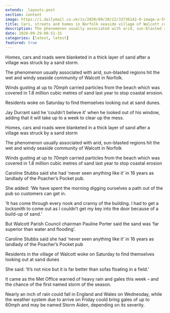 ```yaml
---
extends: _layouts.post
section: content
image: https://i.dailymail.co.uk/1s/2020/09/28/22/33736142-0-image-a-59_1601327763937.jpg 
title: Cars, streets and homes in Norfolk seaside village of Walcott covered in sand after storm 
description: The phenomenon usually associated with arid, sun-blasted regions hit the wet and windy seaside community of Walcott in Norfolk on Saturday. 
date: 2020-09-29-00-51-15 
categories: [latest, latest] 
featured: true 
--- 
```

Homes, cars and roads were blanketed in a thick layer of sand after a village was struck by a sand storm.

The phenomenon usually associated with arid, sun-blasted regions hit the wet and windy seaside community of Walcott in Norfolk.

Winds gusting at up to 70mph carried particles from the beach which was covered in 1.8 million cubic metres of sand last year to stop coastal erosion.

Residents woke on Saturday to find themselves looking out at sand dunes.

Jay Durrant said he ‘couldn’t believe it’ when he looked out of his window, adding that it will take up to a week to clear up the mess.

Homes, cars and roads were blanketed in a thick layer of sand after a village was struck by a sand storm

The phenomenon usually associated with arid, sun-blasted regions hit the wet and windy seaside community of Walcott in Norfolk

Winds gusting at up to 70mph carried particles from the beach which was covered in 1.8 million cubic metres of sand last year to stop coastal erosion

Caroline Stubbs said she had ‘never seen anything like it’ in 16 years as landlady of the Poacher’s Pocket pub.

She added: ‘We have spent the morning digging ourselves a path out of the pub so customers can get in.

‘It has come through every nook and cranny of the building. I had to get a locksmith to come out as I couldn’t get my key into the door because of a build-up of sand.’

But Walcott Parish Council chairman Pauline Porter said the sand was ‘far superior than water and flooding’.

Caroline Stubbs said she had ‘never seen anything like it’ in 16 years as landlady of the Poacher’s Pocket pub

Residents in the village of Walcott woke on Saturday to find themselves looking out at sand dunes

She said: ‘It’s not nice but it is far better than sofas floating in a field.’

It came as the Met Office warned of heavy rain and gales this week – and the chance of the first named storm of the season.

Nearly an inch of rain could fall in England and Wales on Wednesday, while the weather system due to arrive on Friday could bring gales of up to 60mph and may be named Storm Aiden, depending on its severity.


